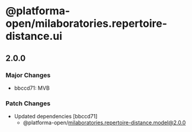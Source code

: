 # @platforma-open/milaboratories.repertoire-distance.ui

## 2.0.0

### Major Changes

- bbccd71: MVB

### Patch Changes

- Updated dependencies [bbccd71]
  - @platforma-open/milaboratories.repertoire-distance.model@2.0.0
